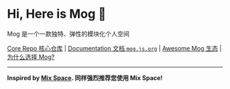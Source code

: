 # Hi, Here is Mog 👋

Mog 是一个一款独特、弹性的模块化个人空间

[Core Repo 核心仓库](https://github.com/mogland/core) | [Documentation 文档 `mog.js.org`](https://mog.js.org/) | [Awesome Mog 生态](https://github.com/mogland/awesome-mog) | [为什么选择 Mog?](https://mog.js.org/guide/why)

---

**Inspired by [Mix Space](https://github.com/mx-space/). 同样强烈推荐您使用 Mix Space!**
